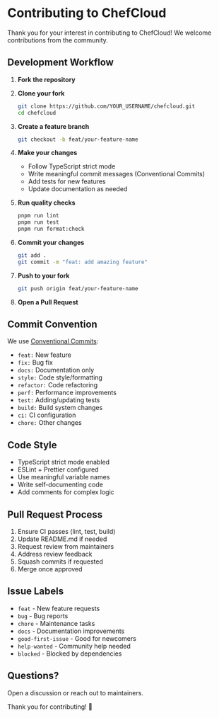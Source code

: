 # Contributing to ChefCloud

Thank you for your interest in contributing to ChefCloud! We welcome contributions from the community.

## Development Workflow

1. **Fork the repository**
2. **Clone your fork**
   ```bash
   git clone https://github.com/YOUR_USERNAME/chefcloud.git
   cd chefcloud
   ```

3. **Create a feature branch**
   ```bash
   git checkout -b feat/your-feature-name
   ```

4. **Make your changes**
   - Follow TypeScript strict mode
   - Write meaningful commit messages (Conventional Commits)
   - Add tests for new features
   - Update documentation as needed

5. **Run quality checks**
   ```bash
   pnpm run lint
   pnpm run test
   pnpm run format:check
   ```

6. **Commit your changes**
   ```bash
   git add .
   git commit -m "feat: add amazing feature"
   ```

7. **Push to your fork**
   ```bash
   git push origin feat/your-feature-name
   ```

8. **Open a Pull Request**

## Commit Convention

We use [Conventional Commits](https://www.conventionalcommits.org/):

- `feat:` New feature
- `fix:` Bug fix
- `docs:` Documentation only
- `style:` Code style/formatting
- `refactor:` Code refactoring
- `perf:` Performance improvements
- `test:` Adding/updating tests
- `build:` Build system changes
- `ci:` CI configuration
- `chore:` Other changes

## Code Style

- TypeScript strict mode enabled
- ESLint + Prettier configured
- Use meaningful variable names
- Write self-documenting code
- Add comments for complex logic

## Pull Request Process

1. Ensure CI passes (lint, test, build)
2. Update README.md if needed
3. Request review from maintainers
4. Address review feedback
5. Squash commits if requested
6. Merge once approved

## Issue Labels

- `feat` - New feature requests
- `bug` - Bug reports
- `chore` - Maintenance tasks
- `docs` - Documentation improvements
- `good-first-issue` - Good for newcomers
- `help-wanted` - Community help needed
- `blocked` - Blocked by dependencies

## Questions?

Open a discussion or reach out to maintainers.

Thank you for contributing! 🙏
